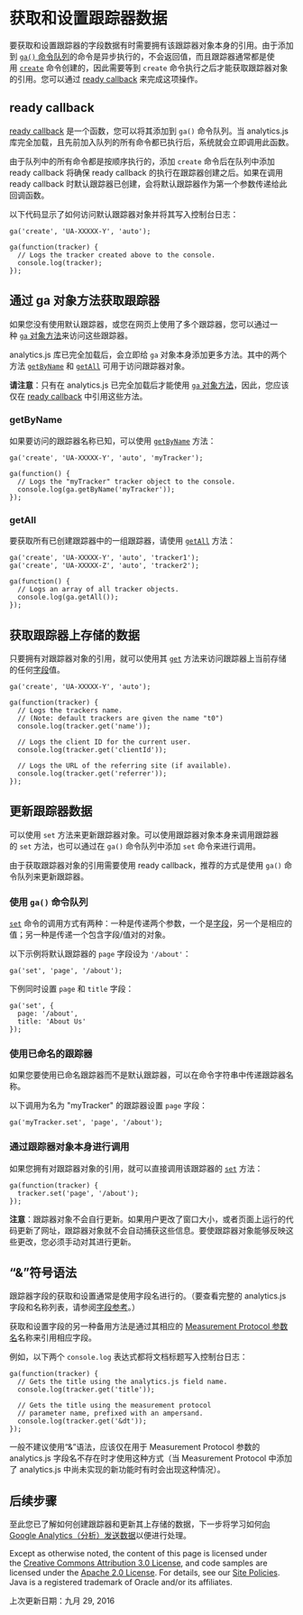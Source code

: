 # 获取和设置跟踪器数据

要获取和设置跟踪器的字段数据有时需要拥有该跟踪器对象本身的引用。由于添加到 [`ga()` 命令队列](https://developers.google.cn/analytics/devguides/collection/analyticsjs/command-queue-reference?hl=zh-cn)的命令是异步执行的，不会返回值，而且跟踪器通常都是使用 [`create`](https://developers.google.cn/analytics/devguides/collection/analyticsjs/command-queue-reference?hl=zh-cn#create) 命令创建的，因此需要等到 `create` 命令执行之后才能获取跟踪器对象的引用。您可以通过 [ready callback](https://developers.google.cn/analytics/devguides/collection/analyticsjs/command-queue-reference?hl=zh-cn#ready-callback) 来完成这项操作。

## ready callback

[ready callback](https://developers.google.cn/analytics/devguides/collection/analyticsjs/command-queue-reference?hl=zh-cn#ready-callback) 是一个函数，您可以将其添加到 `ga()` 命令队列。当 analytics.js 库完全加载，且先前加入队列的所有命令都已执行后，系统就会立即调用此函数。

由于队列中的所有命令都是按顺序执行的，添加 `create` 命令后在队列中添加 ready callback 将确保 ready callback 的执行在跟踪器创建之后。如果在调用 ready callback 时默认跟踪器已创建，会将默认跟踪器作为第一个参数传递给此回调函数。

以下代码显示了如何访问默认跟踪器对象并将其写入控制台日志：

```
ga('create', 'UA-XXXXX-Y', 'auto');

ga(function(tracker) {
  // Logs the tracker created above to the console.
  console.log(tracker);
});

```

## 通过 ga 对象方法获取跟踪器

如果您没有使用默认跟踪器，或您在网页上使用了多个跟踪器，您可以通过一种 [`ga` 对象方法](https://developers.google.cn/analytics/devguides/collection/analyticsjs/ga-object-methods-reference?hl=zh-cn)来访问这些跟踪器。

analytics.js 库已完全加载后，会立即给 `ga` 对象本身添加更多方法。其中的两个方法 [`getByName`](https://developers.google.cn/analytics/devguides/collection/analyticsjs/ga-object-methods-reference?hl=zh-cn#getByName) 和 [`getAll`](https://developers.google.cn/analytics/devguides/collection/analyticsjs/ga-object-methods-reference?hl=zh-cn#getAll) 可用于访问跟踪器对象。

**请注意**：只有在 analytics.js 已完全加载后才能使用 [`ga` 对象方法](https://developers.google.cn/analytics/devguides/collection/analyticsjs/ga-object-methods-reference?hl=zh-cn)，因此，您应该仅在 [ready callback](https://developers.google.cn/analytics/devguides/collection/analyticsjs/command-queue-reference?hl=zh-cn#ready-callback) 中引用这些方法。

### getByName

如果要访问的跟踪器名称已知，可以使用 [`getByName`](https://developers.google.cn/analytics/devguides/collection/analyticsjs/ga-object-methods-reference?hl=zh-cn#getByName) 方法：

```
ga('create', 'UA-XXXXX-Y', 'auto', 'myTracker');

ga(function() {
  // Logs the "myTracker" tracker object to the console.
  console.log(ga.getByName('myTracker'));
});

```

### getAll

要获取所有已创建跟踪器中的一组跟踪器，请使用 [`getAll`](https://developers.google.cn/analytics/devguides/collection/analyticsjs/ga-object-methods-reference?hl=zh-cn#getAll) 方法：

```
ga('create', 'UA-XXXXX-Y', 'auto', 'tracker1');
ga('create', 'UA-XXXXX-Z', 'auto', 'tracker2');

ga(function() {
  // Logs an array of all tracker objects.
  console.log(ga.getAll());
});

```

## 获取跟踪器上存储的数据

只要拥有对跟踪器对象的引用，就可以使用其 [`get`](https://developers.google.cn/analytics/devguides/collection/analyticsjs/tracker-object-reference?hl=zh-cn#get) 方法来访问跟踪器上当前存储的任何[字段](https://developers.google.cn/analytics/devguides/collection/analyticsjs/field-reference?hl=zh-cn)值。

```
ga('create', 'UA-XXXXX-Y', 'auto');

ga(function(tracker) {
  // Logs the trackers name.
  // (Note: default trackers are given the name "t0")
  console.log(tracker.get('name'));

  // Logs the client ID for the current user.
  console.log(tracker.get('clientId'));

  // Logs the URL of the referring site (if available).
  console.log(tracker.get('referrer'));
});

```

## 更新跟踪器数据

可以使用 `set` 方法来更新跟踪器对象。可以使用跟踪器对象本身来调用跟踪器的 `set` 方法，也可以通过在 `ga()` 命令队列中添加 `set` 命令来进行调用。

由于获取跟踪器对象的引用需要使用 ready callback，推荐的方式是使用 `ga()` 命令队列来更新跟踪器。

### 使用 `ga()` 命令队列

[`set`](https://developers.google.cn/analytics/devguides/collection/analyticsjs/command-queue-reference?hl=zh-cn#set) 命令的调用方式有两种：一种是传递两个参数，一个是[字段](https://developers.google.cn/analytics/devguides/collection/analyticsjs/field-reference?hl=zh-cn)，另一个是相应的值；另一种是传递一个包含字段/值对的对象。

以下示例将默认跟踪器的 `page` 字段设为 `'/about'`：

```
ga('set', 'page', '/about');

```

下例同时设置 `page` 和 `title` 字段：

```
ga('set', {
  page: '/about',
  title: 'About Us'
});

```

### 使用已命名的跟踪器

如果您要使用已命名跟踪器而不是默认跟踪器，可以在命令字符串中传递跟踪器名称。

以下调用为名为 "myTracker" 的跟踪器设置 `page` 字段：

```
ga('myTracker.set', 'page', '/about');

```

### 通过跟踪器对象本身进行调用

如果您拥有对跟踪器对象的引用，就可以直接调用该跟踪器的 [`set`](https://developers.google.cn/analytics/devguides/collection/analyticsjs/tracker-object-reference?hl=zh-cn#set) 方法：

```
ga(function(tracker) {
  tracker.set('page', '/about');
});

```

**注意**：跟踪器对象不会自行更新。如果用户更改了窗口大小，或者页面上运行的代码更新了网址，跟踪器对象就不会自动捕获这些信息。要使跟踪器对象能够反映这些更改，您必须手动对其进行更新。

## “&”符号语法

跟踪器字段的获取和设置通常是使用字段名进行的。（要查看完整的 analytics.js 字段和名称列表，请参阅[字段参考](https://developers.google.cn/analytics/devguides/collection/analyticsjs/field-reference?hl=zh-cn)。）

获取和设置字段的另一种备用方法是通过其相应的 [Measurement Protocol 参数名](https://developers.google.cn/analytics/devguides/collection/protocol/v1/parameters?hl=zh-cn)名称来引用相应字段。

例如，以下两个 `console.log` 表达式都将文档标题写入控制台日志：

```
ga(function(tracker) {
  // Gets the title using the analytics.js field name.
  console.log(tracker.get('title'));

  // Gets the title using the measurement protocol
  // parameter name, prefixed with an ampersand.
  console.log(tracker.get('&dt'));
});

```

一般不建议使用“&”语法，应该仅在用于 Measurement Protocol 参数的 analytics.js 字段名不存在时才使用这种方式（当 Measurement Protocol 中添加了 analytics.js 中尚未实现的新功能时有时会出现这种情况）。

## 后续步骤

至此您已了解如何创建跟踪器和更新其上存储的数据，下一步将学习如何[向 Google Analytics（分析）发送数据](https://developers.google.cn/analytics/devguides/collection/analyticsjs/sending-hits?hl=zh-cn)以便进行处理。

Except as otherwise noted, the content of this page is licensed under the [Creative Commons Attribution 3.0 License](http://creativecommons.org/licenses/by/3.0/), and code samples are licensed under the [Apache 2.0 License](http://www.apache.org/licenses/LICENSE-2.0). For details, see our [Site Policies](https://developers.google.cn/terms/site-policies?hl=zh-cn). Java is a registered trademark of Oracle and/or its affiliates.

上次更新日期：九月 29, 2016